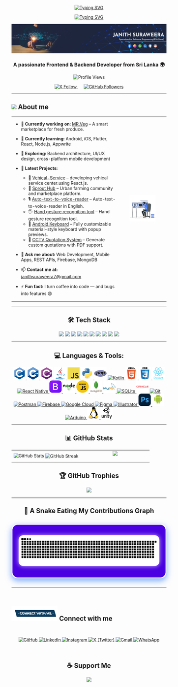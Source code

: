 <p align="center">
  <a href="https://git.io/typing-svg">
    <img src="https://readme-typing-svg.herokuapp.com?font=&weight=700&size=30&pause=700&color=39C71A&background=FF050500&center=true&multiline=true&width=510&lines=Hi+%F0%9F%91%8B%2C+I'm+Janith+Suraweera" alt="Typing SVG">
  </a>
</p>

<p align="center">
  <a href="https://git.io/typing-svg">
    <img src="https://readme-typing-svg.herokuapp.com?font=Fira+Code&size=20&duration=2000&pause=700&color=F7F7F&center=true&width=500&height=50&lines=Ui%2FUx+Design;Software+Development;Web+Development" alt="Typing SVG">
  </a>
</p>


<p align="center">
  <img src="https://github.com/janithsuraweera/janithsuraweera/blob/main/Gifs/back.png" alt="cover_image" />
</p>


<h3 align="center">A passionate Frontend & Backend Developer from Sri Lanka 🌍</h3>

<p align="center">
  <img src="https://komarev.com/ghpvc/?username=janithsuraweera&label=Profile%20Views&color=0e75b6&style=flat" alt="Profile Views" />
</p>

<p align="center">
  <a href="https://twitter.com/janithsuraweera?" target="_blank">
    <img src="https://img.shields.io/twitter/follow/janithsuraweera?logo=x&style=for-the-badge" alt="X Follow">
  </a>
&nbsp;&nbsp;&nbsp;&nbsp;
  <a href="https://github.com/janithsuraweera?tab=followers" target="_blank">
    <img src="https://img.shields.io/github/followers/janithsuraweera?logo=github&style=for-the-badge" alt="GitHub Followers">
  </a>
  
---



## <img src = "https://i.pinimg.com/originals/3f/7e/4e/3f7e4eff7c96e9fe4b8b4b1ff3f7bdb5.gif" width =10%> About me



<table>
<tr>

  <td>
<!--     <ul>
      <li>🔭 Currently working on: <b><a href="https://github.com/janithsuraweera/MR.Veg.git">MR.Veg</a></b></li>
      <li>🌱 Currently learning: <b>Android, iOS, Flutter, React, Node.js Appwrite</b></li>
      <li>👨‍💻 Check out my projects: <b><a href="https://github.com/janithsuraweera">GitHub Profile</a></b></li>
      <li>💬 Ask me about: <b>Web Development, iOS Apps, Android Apps</b></li>
      <li>📫 Contact me at: <b>janithsuraweera1@gmail.com</b></li>
      <li>⚡ Fun fact: <b>Call me Janith!</b></li>
    </ul>
 -->


- 🔭 **Currently working on:** [MR.Veg](https://github.com/janithsuraweera/MR.Veg) – A smart marketplace for fresh produce.
- 🌱 **Currently learning:** Android, iOS, Flutter, React, Node.js, Appwrite
- 🧠 **Exploring:** Backend architecture, UI/UX design, cross-platform mobile development
- 🚀 **Latest Projects:**
  - 🚗 [Vehical-Service](https://github.com/janithsuraweera/Vehical-Service) – developing vehical service center.using React.js.
  - 🌿 [Sprout Hub](https://github.com/janithsuraweera/Sprout_Hub) – Urban farming community and marketplace platform.
  - 🎙️ [Auto-text-to-voice-reader](https://github.com/janithsuraweera/Auto-text-to-voice-reader) – Auto-text-to-voice-reader in English.
  - 🖐️ [Hand gesture recognition tool](https://github.com/janithsuraweera/keyboard_app) – Hand gesture recognition tool.
  - 📱 [Android Keyboard](https://github.com/janithsuraweera/keyboard_app) – Fully customizable material-style keyboard with popup previews.
  - 🎯 [CCTV Quotation System](https://github.com/janithsuraweera/cctv-quotation-system) – Generate custom quotations with PDF support.

    
- 💬 **Ask me about:** Web Development, Mobile Apps, REST APIs, Firebase, MongoDB
- 📫 **Contact me at:** [janithsuraweera7@gmail.com](mailto:janithsuraweera7@gmail.com)
- ⚡ **Fun fact:** I turn coffee into code — and bugs into features 😄
   
  </td>
    <td align="center">
    <img src="https://github.com/janithsuraweera/janithsuraweera/blob/main/Right_Side.gif?raw=true" width="60%" alt="Right Side Animation">
  </td>
</tr>
</table>


---
<h2 align="center">🛠️ Tech Stack</h2>
<p align="center">
  <img src="https://img.shields.io/badge/JavaScript-F7DF1E?style=for-the-badge&logo=javascript&logoColor=black"/>
  <img src="https://img.shields.io/badge/TypeScript-3178C6?style=for-the-badge&logo=typescript&logoColor=white"/>
  <img src="https://img.shields.io/badge/React-20232A?style=for-the-badge&logo=react&logoColor=61DAFB"/>
  <img src="https://img.shields.io/badge/Flutter-02569B?style=for-the-badge&logo=flutter&logoColor=white"/>
  <img src="https://img.shields.io/badge/Node.js-339933?style=for-the-badge&logo=node.js&logoColor=white"/>
  <img src="https://img.shields.io/badge/Appwrite-F02E65?style=for-the-badge&logo=appwrite&logoColor=white"/>
  <img src="https://img.shields.io/badge/Firebase-FFCA28?style=for-the-badge&logo=firebase&logoColor=black"/>
  <img src="https://img.shields.io/badge/MongoDB-47A248?style=for-the-badge&logo=mongodb&logoColor=white"/>
  <img src="https://img.shields.io/badge/Git-F05032?style=for-the-badge&logo=git&logoColor=white"/>
  <img src="https://img.shields.io/badge/GitHub-181717?style=for-the-badge&logo=github&logoColor=white"/>
</p>


---

<h2 align="center">💻 Languages & Tools:</h2>
<p align="center">
  <!-- Programming Languages -->
  <a href="https://www.cprogramming.com/" target="_blank" rel="noreferrer">
    <img src="https://raw.githubusercontent.com/devicons/devicon/master/icons/c/c-original.svg" alt="C" width="40" height="40" />
  </a>
  <a href="https://www.w3schools.com/cpp/" target="_blank" rel="noreferrer">
    <img src="https://raw.githubusercontent.com/devicons/devicon/master/icons/cplusplus/cplusplus-original.svg" alt="C++" width="40" height="40" />
  </a>
  <a href="https://www.w3schools.com/cs/" target="_blank" rel="noreferrer">
    <img src="https://raw.githubusercontent.com/devicons/devicon/master/icons/csharp/csharp-original.svg" alt="C#" width="40" height="40" />
  </a>
  <a href="https://www.java.com" target="_blank" rel="noreferrer">
    <img src="https://raw.githubusercontent.com/devicons/devicon/master/icons/java/java-original.svg" alt="Java" width="40" height="40" />
  </a>
  <a href="https://developer.mozilla.org/en-US/docs/Web/JavaScript" target="_blank" rel="noreferrer">
    <img src="https://raw.githubusercontent.com/devicons/devicon/master/icons/javascript/javascript-original.svg" alt="JavaScript" width="40" height="40" />
  </a>
  <a href="https://www.python.org" target="_blank" rel="noreferrer">
    <img src="https://raw.githubusercontent.com/devicons/devicon/master/icons/python/python-original.svg" alt="Python" width="40" height="40" />
  </a>
  <a href="https://www.php.net" target="_blank" rel="noreferrer">
    <img src="https://raw.githubusercontent.com/devicons/devicon/master/icons/php/php-original.svg" alt="PHP" width="40" height="40" />
  </a>
  <a href="https://kotlinlang.org" target="_blank" rel="noreferrer">
    <img src="https://www.vectorlogo.zone/logos/kotlinlang/kotlinlang-icon.svg" alt="Kotlin" width="40" height="40" />
  </a>

  <!-- Frontend Development -->
  <a href="https://www.w3schools.com/html/" target="_blank" rel="noreferrer">
    <img src="https://raw.githubusercontent.com/devicons/devicon/master/icons/html5/html5-original-wordmark.svg" alt="HTML5" width="40" height="40" />
  </a>
  <a href="https://www.w3schools.com/css/" target="_blank" rel="noreferrer">
    <img src="https://raw.githubusercontent.com/devicons/devicon/master/icons/css3/css3-original-wordmark.svg" alt="CSS3" width="40" height="40" />
  </a>
  <a href="https://reactjs.org/" target="_blank" rel="noreferrer">
    <img src="https://raw.githubusercontent.com/devicons/devicon/master/icons/react/react-original-wordmark.svg" alt="React" width="40" height="40" />
  </a>
  <a href="https://reactnative.dev/" target="_blank" rel="noreferrer">
    <img src="https://reactnative.dev/img/header_logo.svg" alt="React Native" width="40" height="40" />
  </a>
  <a href="https://getbootstrap.com" target="_blank" rel="noreferrer">
    <img src="https://github.com/janithsuraweera/Skill-Icons/blob/main/Bootstrap.svg" alt="Bootstrap" width="40" height="40" />
  </a>
  
  <!-- Backend and Databases -->
  <a href="https://nodejs.org" target="_blank" rel="noreferrer">
    <img src="https://raw.githubusercontent.com/devicons/devicon/master/icons/nodejs/nodejs-original-wordmark.svg" alt="Node.js" width="40" height="40" />
  </a>
  <a href="https://expressjs.com" target="_blank" rel="noreferrer">
    <img src="https://github.com/janithsuraweera/Skill-Icons/blob/main/express.png" alt="Express.js" width="40" height="40" />
  </a>
  <a href="https://www.mongodb.com/" target="_blank" rel="noreferrer">
    <img src="https://raw.githubusercontent.com/devicons/devicon/master/icons/mongodb/mongodb-original-wordmark.svg" alt="MongoDB" width="40" height="40" />
  </a>
  <a href="https://www.mysql.com/" target="_blank" rel="noreferrer">
    <img src="https://raw.githubusercontent.com/devicons/devicon/master/icons/mysql/mysql-original-wordmark.svg" alt="MySQL" width="40" height="40" />
  </a>
  <a href="https://www.sqlite.org/" target="_blank" rel="noreferrer">
    <img src="https://www.vectorlogo.zone/logos/sqlite/sqlite-icon.svg" alt="SQLite" width="40" height="40" />
  </a>
  <a href="https://www.oracle.com/" target="_blank" rel="noreferrer">
    <img src="https://raw.githubusercontent.com/devicons/devicon/master/icons/oracle/oracle-original.svg" alt="Oracle" width="40" height="40" />
  </a>

  <!-- Tools and Frameworks -->
  <a href="https://git-scm.com/" target="_blank" rel="noreferrer">
    <img src="https://www.vectorlogo.zone/logos/git-scm/git-scm-icon.svg" alt="Git" width="40" height="40" />
  </a>
  <a href="https://postman.com" target="_blank" rel="noreferrer">
    <img src="https://www.vectorlogo.zone/logos/getpostman/getpostman-icon.svg" alt="Postman" width="40" height="40" />
  </a>
  <a href="https://firebase.google.com/" target="_blank" rel="noreferrer">
    <img src="https://www.vectorlogo.zone/logos/firebase/firebase-icon.svg" alt="Firebase" width="40" height="40" />
  </a>
  <a href="https://cloud.google.com" target="_blank" rel="noreferrer">
    <img src="https://www.vectorlogo.zone/logos/google_cloud/google_cloud-icon.svg" alt="Google Cloud" width="40" height="40" />
  </a>
  <a href="https://www.figma.com/" target="_blank" rel="noreferrer">
    <img src="https://www.vectorlogo.zone/logos/figma/figma-icon.svg" alt="Figma" width="40" height="40" />
  </a>
  <a href="https://www.adobe.com/in/products/illustrator.html" target="_blank" rel="noreferrer">
    <img src="https://www.vectorlogo.zone/logos/adobe_illustrator/adobe_illustrator-icon.svg" alt="Illustrator" width="40" height="40" />
  </a>
  <a href="https://www.photoshop.com/en" target="_blank" rel="noreferrer">
    <img src="https://github.com/janithsuraweera/Skill-Icons/blob/main/Photoshop.svg" alt="Photoshop" width="40" height="40" />
  </a>

  <!-- Platforms and Operating Systems -->
  <a href="https://developer.android.com" target="_blank" rel="noreferrer">
    <img src="https://raw.githubusercontent.com/devicons/devicon/master/icons/android/android-original-wordmark.svg" alt="Android" width="40" height="40" />
  </a>
  <a href="https://www.arduino.cc/" target="_blank" rel="noreferrer">
    <img src="https://cdn.worldvectorlogo.com/logos/arduino-1.svg" alt="Arduino" width="40" height="40" />
  </a>
  <a href="https://www.linux.org/" target="_blank" rel="noreferrer">
    <img src="https://raw.githubusercontent.com/devicons/devicon/master/icons/linux/linux-original.svg" alt="Linux" width="40" height="40" />
  </a>
  <a href="https://unity.com/" target="_blank" rel="noreferrer">
    <img src="https://github.com/janithsuraweera/Skill-Icons/blob/main/unity.png" alt="Unity" width="40" height="40" />
  </a>
</p>


---

<h2 align="center">📊 GitHub Stats</h2>
<p align="center">
	
<table align="center">

<tr border="none">
<td width="50%" align="center">

<!--
<img align="center" src="https://github-readme-stats.vercel.app/api?username=janithsuraweera&show_icons=true&locale=en" alt="GitHub Stats" />
-->

  <img src="https://github-readme-stats.vercel.app/api?username=janithsuraweera&show_icons=true&theme=radical&border_radius=10&hide_border=true" width="auto" alt="GitHub Stats"/>

<!--GitHub Streak-->

<!--<img align="center"  align="center" src="https://github-readme-streak-stats.herokuapp.com/?user=janithsuraweera" alt="GitHub Streak"/>-->

<img align="center" src="https://github-readme-streak-stats.herokuapp.com/?user=janithsuraweera&theme=dark" alt="GitHub Streak" />

</td>


<td width="50%" align="center">

<!--<img  align="center"  src="https://github-readme-stats.anuraghazra1.vercel.app/api/top-langs/?username=janithsuraweera&theme=dark&hide_border=false&no-bg=true&no-frame=true&langs_count=10"/>
  <p align="center">-->
	  
<img src="https://github-readme-stats.vercel.app/api/top-langs/?username=janithsuraweera&layout=compact&theme=radical&border_radius=10&hide_border=true" width="auto" height="auto" />
</p>
</td>

</table>

<h2 align="center">🏆 GitHub Trophies</h2>
<!-- <p align="center">
<img align="center" src="https://github-profile-trophy.vercel.app/?username=janithsuraweera&margin-w=10&margin-h=15&column=8" alt="Trophies" />
</p> -->

  <p align="center">
  <img src="https://github-profile-trophy.vercel.app/?username=janithsuraweera&theme=radical&no-bg=true&no-frame=true&margin-w=15&row=1" />
</p>

---


<!--A Snake Eating My Contributions Graph-->
<h2 align="center">🐍 A Snake Eating My Contributions Graph</h2>

<div align="center" style="
  padding: 20px; 
  max-width: 650px; 
  margin: 30px auto; 
  background-color: #4a00e0;  /* fallback solid color */
  border-radius: 20px; 
  box-shadow: 0 8px 20px rgba(37, 117, 252, 0.6);
  border: 3px solid #fff;
">

  <img
    alt="GitHub contribution snake animation"
    src="https://raw.githubusercontent.com/janithsuraweera/janithsuraweera/refs/heads/main/Gifs/github-contribution-grid-snake-dark%201.svg"
    style="border-radius: 15px; max-width: 100%; box-shadow: 0 0 15px rgba(255, 255, 255, 0.7);"
  />

</div>

---
<br>

## <img src="https://github.com/janithsuraweera/janithsuraweera/blob/main/Connect-with-me.gif?raw=true" width="150px"> Connect with me
<br>


<!-- <p align="center" style="display: flex; justify-content: center; gap: 10px; flex-wrap: wrap;">
	<a href="mailto:janithsuraweera7@gmail.com">
        <img src="https://img.shields.io/badge/gmail-%23EA4335.svg?style=plastic&logo=gmail&logoColor=white" alt="Gmail" style="width: 150px; height: 40px;"/>
    </a>
	<a href="https://github.com/janithsuraweera">
        <img src="https://img.shields.io/badge/github-%23181717.svg?style=plastic&logo=github&logoColor=white" alt="GitHub" style="width: 150px; height: 40px;"/>
    </a>
	<a href="https://wa.me/94762060052">
        <img src="https://img.shields.io/badge/whatsapp-%2325D366.svg?style=plastic&logo=whatsapp&logoColor=white" alt="Whatsapp" style="width: 150px; height: 40px;"/>
    </a>
	<a href="https://www.linkedin.com/in/janith-suraweera-510888203">
        <img src="https://img.shields.io/badge/linkedin-%230A66C2.svg?style=plastic&logo=linkedin&logoColor=white" alt="LinkedIn" style="width: 150px; height: 40px;"/>
    </a>
	<a href="https://www.facebook.com/janith.suraweera.58">
        <img src="https://img.shields.io/badge/facebook-%231877F2.svg?style=plastic&logo=facebook&logoColor=white" alt="Facebook" style="width: 150px; height: 40px;"/>
    </a>
	<a href="https://www.instagram.com/janithsuraweera/">
        <img src="https://img.shields.io/badge/instagram-%23E4405F.svg?style=plastic&logo=instagram&logoColor=white" alt="Instagram" style="width: 150px; height: 40px;"/>
    </a>
</p> -->

<p align="center">
  <a href="https://github.com/janithsuraweera" target="_blank">
    <img src="https://img.shields.io/badge/GitHub-%23181717.svg?style=for-the-badge&logo=github&logoColor=white" alt="GitHub">
  </a>
  <a href="https://www.linkedin.com/in/janith-suraweera-510888203" target="_blank">
    <img src="https://img.shields.io/badge/LinkedIn-%230A66C2.svg?style=for-the-badge&logo=linkedin&logoColor=white" alt="LinkedIn">
  </a>
  <a href="https://www.instagram.com/janithsuraweera/" target="_blank">
    <img src="https://img.shields.io/badge/Instagram-%23E4405F.svg?style=for-the-badge&logo=instagram&logoColor=white" alt="Instagram">
  </a>
  <a href="https://twitter.com/janithsuraweera" target="_blank">
    <img src="https://img.shields.io/badge/X-000000?style=for-the-badge&logo=x&logoColor=white" alt="X (Twitter)">
  </a>
  <a href="mailto:janithsuraweera7@gmail.com" target="_blank">
    <img src="https://img.shields.io/badge/Gmail-%23EA4335.svg?style=for-the-badge&logo=gmail&logoColor=white" alt="Gmail">
  </a>
  <a href="https://wa.me/94762060052" target="_blank">
    <img src="https://img.shields.io/badge/WhatsApp-%2325D366.svg?style=for-the-badge&logo=whatsapp&logoColor=white" alt="WhatsApp">
  </a>
<!--   <a href="https://discord.com/users/YOUR_DISCORD_ID" target="_blank">
    <img src="https://img.shields.io/badge/Discord-%235865F2.svg?style=for-the-badge&logo=discord&logoColor=white" alt="Discord">
  </a> -->
</p>

<br>

<!--<h3 align="center">Support:</h3>
<p align="center">
  
<a href="https://www.buymeacoffee.com/janithsuraweera">
    <img src="https://cdn.buymeacoffee.com/buttons/v2/default-yellow.png" height="50" width="210" alt="Buy Me a Coffee" />
  </a>
</p>-->
<h2 align="center">☕ Support Me</h2>

<p align="center">
  <a href="https://www.buymeacoffee.com/janithsuraweera1" target="_blank">
    <img src="https://img.buymeacoffee.com/button-api/?text=Buy me a coffee&emoji=☕&slug=janithsuraweera1&button_colour=FFDD00&font_colour=000000&font_family=Cookie&outline_colour=000000&coffee_colour=ffffff" height="50" />
  </a>
</p>



